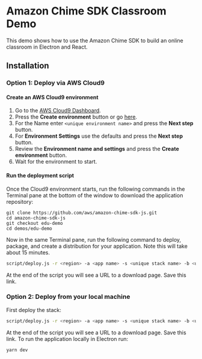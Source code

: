 # Amazon Chime SDK Classroom Demo

This demo shows how to use the Amazon Chime SDK to build an online classroom in Electron and React.

## Installation

### Option 1: Deploy via AWS Cloud9

#### Create an AWS Cloud9 environment

1. Go to the [AWS Cloud9 Dashboard](https://us-east-1.console.aws.amazon.com/cloud9/home?region=us-east-1).
2. Press the **Create environment** button or go [here](https://us-east-1.console.aws.amazon.com/cloud9/home/create).
3. For the Name enter `<unique environment name>` and press the **Next step** button.
4. For **Environment Settings** use the defaults and press the **Next step** button.
5. Review the **Environment name and settings** and press the **Create environment** button.
6. Wait for the environment to start.

#### Run the deployment script

Once the Cloud9 environment starts, run the following commands in the Terminal pane at the bottom of the window to download the application repository:

```
git clone https://github.com/aws/amazon-chime-sdk-js.git
cd amazon-chime-sdk-js
git checkout edu-demo
cd demos/edu-demo
```

Now in the same Terminal pane, run the following command to deploy, package, and create a distribution for your application. Note this will take about 15 minutes.

```bash
script/deploy.js -r <region> -a <app name> -s <unique stack name> -b <unique bucket name>
```

At the end of the script you will see a URL to a download page. Save this link.

### Option 2: Deploy from your local machine

First deploy the stack:

```bash
script/deploy.js -r <region> -a <app name> -s <unique stack name> -b <unique bucket name>
```

At the end of the script you will see a URL to a download page. Save this link. To run the application locally in Electron run:

```bash
yarn dev
```
